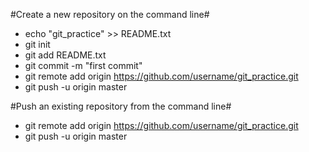 #Create a new repository on the command line#

* echo "git_practice" >> README.txt
* git init
* git add README.txt
* git commit -m "first commit"
* git remote add origin https://github.com/username/git_practice.git
* git push -u origin master

#Push an existing repository from the command line#

* git remote add origin https://github.com/username/git_practice.git
* git push -u origin master